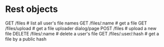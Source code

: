 # Rest objects

GET     /files                      # list all user's file names
GET     /files/:name                # get a file
GET     /files/upload               # get a file uploader dialog/page
POST    /files                      # upload a new file
DELETE  /files/:name                # delete a user's file
GET     /files/:user/:hash          # get a file by a public hash

